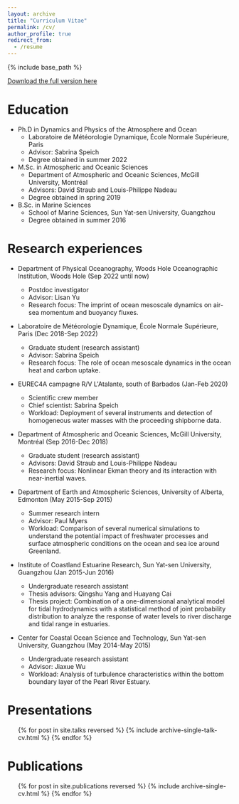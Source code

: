 ```yaml
---
layout: archive
title: "Curriculum Vitae"
permalink: /cv/
author_profile: true
redirect_from:
  - /resume
---
```


{% include base_path %}

[Download the full version here](http://yanxu-chen.github.io/files/CV_Yanxu_Chen_Apr2024.pdf)

Education
======
* Ph.D in Dynamics and Physics of the Atmosphere and Ocean
  * Laboratoire de Météorologie Dynamique, École Normale Supérieure, Paris 
  * Advisor: Sabrina Speich
  * Degree obtained in summer 2022
* M.Sc. in Atmospheric and Oceanic Sciences
  * Department of Atmospheric and Oceanic Sciences, McGill University, Montréal
  * Advisors: David Straub and Louis-Philippe Nadeau
  * Degree obtained in spring 2019
* B.Sc. in Marine Sciences
  * School of Marine Sciences, Sun Yat-sen University, Guangzhou
  * Degree obtained in summer 2016

Research experiences
======
* Department of Physical Oceanography, Woods Hole Oceanographic Institution, Woods Hole (Sep 2022 until now)
  * Postdoc investigator
  * Advisor: Lisan Yu
  * Research focus: The imprint of ocean mesoscale dynamics on air-sea momentum and buoyancy fluxes. 

* Laboratoire de Météorologie Dynamique, École Normale Supérieure, Paris (Dec 2018-Sep 2022)
  * Graduate student (research assistant)
  * Advisor: Sabrina Speich
  * Research focus: The role of ocean mesoscale dynamics in the ocean heat and carbon uptake.

* EUREC4A campagne R/V L'Atalante, south of Barbados (Jan-Feb 2020)
  * Scientific crew member
  * Chief scientist: Sabrina Speich
  * Workload: Deployment of several instruments and detection of homogeneous water masses with the proceeding shipborne data.

* Department of Atmospheric and Oceanic Sciences, McGill University, Montréal (Sep 2016-Dec 2018)
  * Graduate student (research assistant)
  * Advisors: David Straub and Louis-Philippe Nadeau
  * Research focus: Nonlinear Ekman theory and its interaction with near-inertial waves.

* Department of Earth and Atmospheric Sciences, University of Alberta, Edmonton (May 2015-Sep 2015)
  * Summer research intern
  * Advisor: Paul Myers
  * Workload: Comparison of several numerical simulations to understand the potential impact of freshwater processes and surface atmospheric conditions on the ocean and sea ice around Greenland. 
  
* Institute of Coastland Estuarine Research, Sun Yat-sen University, Guangzhou (Jan 2015-Jun 2016)
  * Undergraduate research assistant
  * Thesis advisors: Qingshu Yang and Huayang Cai
  * Thesis project: Combination of a one-dimensional analytical model for tidal hydrodynamics with a statistical method of joint probability distribution to analyze the response of water levels to river discharge and tidal range in estuaries.
  
* Center for Coastal Ocean Science and Technology, Sun Yat-sen University, Guangzhou (May 2014-May 2015)
  * Undergraduate research assistant
  * Advisor: Jiaxue Wu
  * Workload: Analysis of turbulence characteristics within the bottom boundary layer of the Pearl River Estuary. 
     
Presentations
======
  <ul>{% for post in site.talks reversed %}
    {% include archive-single-talk-cv.html %}
  {% endfor %}</ul>
  
Publications
======
  <ul>{% for post in site.publications reversed %}
    {% include archive-single-cv.html %}
  {% endfor %}</ul>
  
